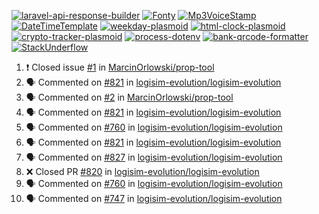 [![laravel-api-response-builder](https://github-readme-stats.vercel.app/api/pin/?username=MarcinOrlowski&repo=laravel-api-response-builder&theme=default&hide_border=true&title_color=87c9c3&text_color=62696d&icon_color=636a6d&bg_color=30393e)](https://github.com/MarcinOrlowski/laravel-api-response-builder)
[![Fonty](https://github-readme-stats.vercel.app/api/pin/?username=MarcinOrlowski&repo=Fonty&theme=default&hide_border=true&title_color=87c9c3&text_color=62696d&icon_color=636a6d&bg_color=30393e)](https://github.com/MarcinOrlowski/Fonty)
[![Mp3VoiceStamp](https://github-readme-stats.vercel.app/api/pin/?username=MarcinOrlowski&repo=Mp3VoiceStamp&theme=default&hide_border=true&title_color=87c9c3&text_color=62696d&icon_color=636a6d&bg_color=30393e)](https://github.com/MarcinOrlowski/Mp3VoiceStamp)
[![DateTimeTemplate](https://github-readme-stats.vercel.app/api/pin/?username=MarcinOrlowski&repo=DateTimeTemplate&theme=default&hide_border=true&title_color=87c9c3&text_color=62696d&icon_color=636a6d&bg_color=30393e)](https://github.com/MarcinOrlowski/DateTimeTemplate)
[![weekday-plasmoid](https://github-readme-stats.vercel.app/api/pin/?username=MarcinOrlowski&repo=weekday-plasmoid&theme=default&hide_border=true&title_color=87c9c3&text_color=62696d&icon_color=636a6d&bg_color=30393e)](https://github.com/MarcinOrlowski/weekday-plasmoid)
[![html-clock-plasmoid](https://github-readme-stats.vercel.app/api/pin/?username=MarcinOrlowski&repo=html-clock-plasmoid&theme=default&hide_border=true&title_color=87c9c3&text_color=62696d&icon_color=636a6d&bg_color=30393e)](https://github.com/MarcinOrlowski/html-clock-plasmoid)
[![crypto-tracker-plasmoid](https://github-readme-stats.vercel.app/api/pin/?username=MarcinOrlowski&repo=crypto-tracker-plasmoid&theme=default&hide_border=true&title_color=87c9c3&text_color=62696d&icon_color=636a6d&bg_color=30393e)](https://github.com/MarcinOrlowski/crypto-tracker-plasmoid)
[![process-dotenv](https://github-readme-stats.vercel.app/api/pin/?username=MarcinOrlowski&repo=process-dotenv&theme=default&hide_border=true&title_color=87c9c3&text_color=62696d&icon_color=636a6d&bg_color=30393e)](https://github.com/MarcinOrlowski/process-dotenv)
[![bank-qrcode-formatter](https://github-readme-stats.vercel.app/api/pin/?username=MarcinOrlowski&repo=bank-qrcode-formatter&theme=default&hide_border=true&title_color=87c9c3&text_color=62696d&icon_color=636a6d&bg_color=30393e)](https://github.com/MarcinOrlowski/bank-qrcode-formatter)
[![StackUnderflow](https://github-readme-stats.vercel.app/api/pin/?username=MarcinOrlowski&repo=StackUnderflow&theme=default&hide_border=true&title_color=87c9c3&text_color=62696d&icon_color=636a6d&bg_color=30393e)](https://github.com/MarcinOrlowski/StackUnderflow)

<!--START_SECTION:activity-->
1. ❗️ Closed issue [#1](https://github.com/MarcinOrlowski/prop-tool/issues/1) in [MarcinOrlowski/prop-tool](https://github.com/MarcinOrlowski/prop-tool)
2. 🗣 Commented on [#821](https://github.com/logisim-evolution/logisim-evolution/issues/821) in [logisim-evolution/logisim-evolution](https://github.com/logisim-evolution/logisim-evolution)
3. 🗣 Commented on [#2](https://github.com/MarcinOrlowski/prop-tool/issues/2) in [MarcinOrlowski/prop-tool](https://github.com/MarcinOrlowski/prop-tool)
4. 🗣 Commented on [#821](https://github.com/logisim-evolution/logisim-evolution/issues/821) in [logisim-evolution/logisim-evolution](https://github.com/logisim-evolution/logisim-evolution)
5. 🗣 Commented on [#760](https://github.com/logisim-evolution/logisim-evolution/issues/760) in [logisim-evolution/logisim-evolution](https://github.com/logisim-evolution/logisim-evolution)
6. 🗣 Commented on [#821](https://github.com/logisim-evolution/logisim-evolution/issues/821) in [logisim-evolution/logisim-evolution](https://github.com/logisim-evolution/logisim-evolution)
7. 🗣 Commented on [#827](https://github.com/logisim-evolution/logisim-evolution/issues/827) in [logisim-evolution/logisim-evolution](https://github.com/logisim-evolution/logisim-evolution)
8. ❌ Closed PR [#820](https://github.com/logisim-evolution/logisim-evolution/pull/820) in [logisim-evolution/logisim-evolution](https://github.com/logisim-evolution/logisim-evolution)
9. 🗣 Commented on [#760](https://github.com/logisim-evolution/logisim-evolution/issues/760) in [logisim-evolution/logisim-evolution](https://github.com/logisim-evolution/logisim-evolution)
10. 🗣 Commented on [#747](https://github.com/logisim-evolution/logisim-evolution/issues/747) in [logisim-evolution/logisim-evolution](https://github.com/logisim-evolution/logisim-evolution)
<!--END_SECTION:activity-->
